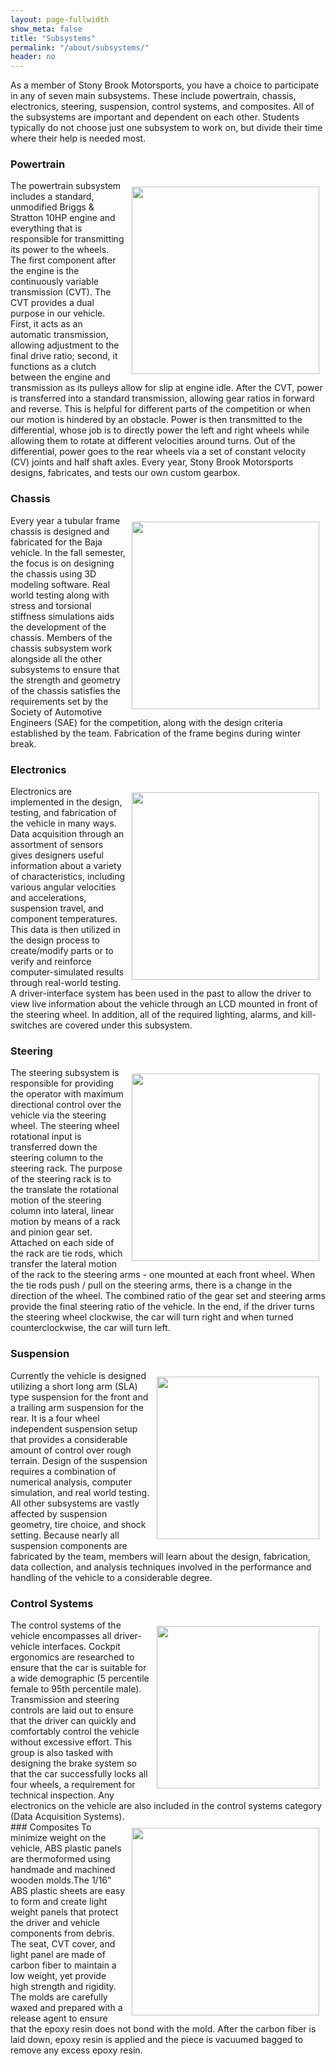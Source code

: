 ```yaml
---
layout: page-fullwidth
show_meta: false
title: "Subsystems"
permalink: "/about/subsystems/"
header: no
---
```

As a member of Stony Brook Motorsports, you have a choice to participate in any of seven main subsystems. These include powertrain, chassis, electronics, steering, suspension, control systems, and composites. All of the subsystems are important and dependent on each other. Students typically do not choose just one subsystem to work on, but divide their time where their help is needed most.

### Powertrain
<img src="{{ site.baseurl}}/images/subsystems/powertrain.jpg" style="float:right; margin:10px; width:300px;">
The powertrain subsystem includes a standard, unmodified Briggs & Stratton 10HP engine and everything that is responsible for transmitting its power to the wheels. The first component after the engine is the continuously variable transmission (CVT). The CVT provides a dual purpose in our vehicle. First, it acts as an automatic transmission, allowing adjustment to the final drive ratio; second, it functions as a clutch between the engine and transmission as its pulleys allow for slip at engine idle. After the CVT, power is transferred into a standard transmission, allowing gear ratios in forward and reverse. This is helpful for different parts of the competition or when our motion is hindered by an obstacle. Power is then transmitted to the differential, whose job is to directly power the left and right wheels while allowing them to rotate at different velocities around turns. Out of the differential, power goes to the rear wheels via a set of constant velocity (CV) joints and half shaft axles. Every year, Stony Brook Motorsports designs, fabricates, and tests our own custom gearbox.

### Chassis
<img src="{{ site.baseurl}}/images/subsystems/chassis.jpg" style="float:right; margin:10px; width:300px;">
Every year a tubular frame chassis is designed and fabricated for the Baja vehicle. In the fall semester, the focus is on designing the chassis using 3D modeling software. Real world testing along with stress and torsional stiffness simulations aids the development of the chassis. Members of the chassis subsystem work alongside all the other subsystems to ensure that the strength and geometry of the chassis satisfies the requirements set by the Society of Automotive Engineers (SAE) for the competition, along with the design criteria established by the team. Fabrication of the frame begins during winter break.

<br>

### Electronics
<img src="{{ site.baseurl}}/images/subsystems/electronics.jpg" style="float:right; margin:10px; width:300px;">
Electronics are implemented in the design, testing, and fabrication of the vehicle in many ways. Data acquisition through an assortment of sensors gives designers useful information about a variety of characteristics, including various angular velocities and accelerations, suspension travel, and component temperatures. This data is then utilized in the design process to create/modify parts or to verify and reinforce computer-simulated results through real-world testing. A driver-interface system has been used in the past to allow the driver to view live information about the vehicle through an LCD mounted in front of the steering wheel. In addition, all of the required lighting, alarms, and kill-switches are covered under this subsystem.

### Steering
<img src="{{ site.baseurl}}/images/subsystems/steering.jpg" style="float:right; margin:10px; width:300px;">
The steering subsystem is responsible for providing the operator with maximum directional control over the vehicle via the steering wheel. The steering wheel rotational input is transferred down the steering column to the steering rack. The purpose of the steering rack is to the translate the rotational motion of the steering column into lateral, linear motion by means of a rack and pinion gear set. Attached on each side of the rack are tie rods, which transfer the lateral motion of the rack to the steering arms - one mounted at each front wheel. When the tie rods push / pull on the steering arms, there is a change in the direction of the wheel. The combined ratio of the gear set and steering arms provide the final steering ratio of the vehicle. In the end, if the driver turns the steering wheel clockwise, the car will turn right and when turned counterclockwise, the car will turn left.

### Suspension
<img src="{{ site.baseurl}}/images/subsystems/suspension.jpg" style="float:right; margin:10px; width:260px;">
Currently the vehicle is designed utilizing a short long arm (SLA) type suspension for the front and a trailing arm suspension for the rear. It is a four wheel independent suspension setup that provides a considerable amount of control over rough terrain. Design of the suspension requires a combination of numerical analysis, computer simulation, and real world testing. All other subsystems are vastly affected by suspension geometry, tire choice, and shock setting. Because nearly all suspension components are fabricated by the team, members will learn about the design, fabrication, data collection, and analysis techniques involved in the performance and handling of the vehicle to a considerable degree.

<br>

### Control Systems
<img src="{{ site.baseurl}}/images/subsystems/controlsystems.jpg" style="float:right; margin:10px; width:260px;">
The control systems of the vehicle encompasses all driver-vehicle interfaces. Cockpit ergonomics are researched to ensure that the car is suitable for a wide demographic (5 percentile female to 95th percentile male). Transmission and steering controls are laid out to ensure that the driver can quickly and comfortably control the vehicle without excessive effort. This group is also tasked with designing the brake system so that the car successfully locks all four wheels, a requirement for technical inspection. Any electronics on the vehicle are also included in the control systems category (Data Acquisition Systems).


<br>
### Composites
<img src="{{ site.baseurl}}/images/subsystems/composites.jpg" style="float:right; margin:10px; width:300px;">
To minimize weight on the vehicle, ABS plastic panels are thermoformed using handmade and machined wooden molds.The 1/16” ABS plastic sheets are easy to form and create light weight panels that protect the driver and vehicle components from debris. The seat, CVT cover, and light panel are made of carbon fiber to maintain a low weight, yet provide high strength and rigidity. The molds are carefully waxed and prepared with a release agent to ensure that the epoxy resin does not bond with the mold. After the carbon fiber is laid down, epoxy resin is applied and the piece is vacuumed bagged to remove any excess epoxy resin.
